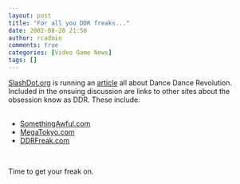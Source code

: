 ```yaml
---
layout: post
title: "For all you DDR freaks..."
date: 2002-08-28 21:50
author: rcadmin
comments: true
categories: [Video Game News]
tags: []
---
```

<A HREF='http://www.slashdot.org/'>SlashDot.org</a> is running an <A HREF='http://slashdot.org/article.pl?sid=02/08/28/2132204&mode=nested&tid=127'>article</a> all about Dance Dance Revolution. Included in the onsuing discussion are links to other sites about the obsession know as DDR. These include:
<br />
<UL>
<br />
<LI><A HREF='http://www.somethingawful.com/article.php?id=378'>SomethingAwful.com</a>
<br />
<LI><A HREF='http://www.megatokyo.com/index.php?strip_id=172'>MegaTokyo.com</a>
<br />
<LI><A HREF='http://www.ddrfreak.com/'>DDRFreak.com</a>
<br />
</ul>
<br />
<P>Time to get your freak on.
